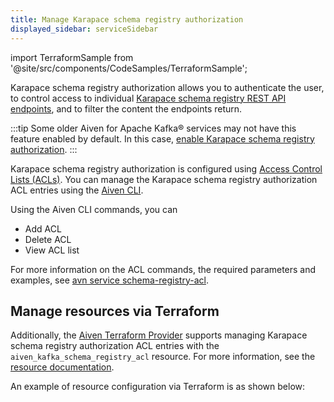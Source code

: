 ```yaml
---
title: Manage Karapace schema registry authorization
displayed_sidebar: serviceSidebar
---
```


import TerraformSample from '@site/src/components/CodeSamples/TerraformSample';

Karapace schema registry authorization allows you to authenticate the user, to control access to individual [Karapace schema registry REST API endpoints](https://github.com/aiven/karapace), and to filter the content the endpoints return.

:::tip
Some older Aiven for Apache Kafka® services may not have this feature
enabled by default. In this case,
[enable Karapace schema registry authorization](/docs/products/kafka/karapace/howto/enable-schema-registry-authorization).
:::

Karapace schema registry authorization is configured using
[Access Control Lists (ACLs)](/docs/products/kafka/karapace/concepts/acl-definition). You can manage the Karapace schema registry authorization
ACL entries using the
[Aiven CLI](/docs/tools/cli/service/schema-registry-acl).

Using the Aiven CLI commands, you can

-   Add ACL
-   Delete ACL
-   View ACL list

For more information on the ACL commands, the required parameters and
examples, see
[avn service schema-registry-acl](/docs/tools/cli/service/schema-registry-acl).

## Manage resources via Terraform

Additionally, the
[Aiven Terraform Provider](/docs/tools/terraform) supports managing Karapace schema registry authorization ACL
entries with the `aiven_kafka_schema_registry_acl` resource. For more
information, see the [resource
documentation](https://registry.terraform.io/providers/aiven/aiven/latest/docs/resources/kafka_schema_registry_acl).

An example of resource configuration via Terraform is as shown below:

<TerraformSample filename='resources/aiven_kafka_schema_registry_acl/resource.tf' />

